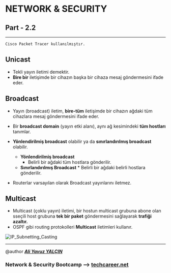 # NETWORK & SECURITY

## Part - 2.2
----

	Cisco Packet Tracer kullanılmıştır.

## Unicast

*	Tekli yayın iletimi demektir.
*	**Bire bir** iletişimde bir cihazın başka bir cihaza mesaj göndermesini ifade eder.


## Broadcast

*	Yayın (broadcast) iletim, **bire-tüm** iletişimde bir cihazın ağdaki tüm cihazlara mesaj göndermesini ifade eder.
*	Bir **broadcast domain** (yayın etki alanı), aynı ağ kesimindeki **tüm hostları** tanımlar.
*	**Yönlendirilmiş broadcast** olabilir ya da **sınırlandırılmış broadcast** olabilir.
	*	**Yönlendirilmiş broadcast**
		*	Belirli bir ağdaki tüm hostlara gönderilir.
	*	 **Sınırlandırılmış Broadcast**
		*	 Belirli bir ağdaki belirli hostlara gönderilir.

*	Routerlar varsayılan olarak Broadcast yayınlarını iletmez.


## Multicast

*	Multicast (çoklu yayın) iletimi, bir hostun multicast grubuna abone olan sseçili host grubuna **tek bir paket** göndermesini sağlayarak **trafiği azaltır.**
*	OSPF gibi routing protokolleri **Multicast** iletimleri kullanır.

![IP_Subnetting_Casting](https://user-images.githubusercontent.com/63460173/185130520-e3b790d5-6c34-413d-899e-eab83b4ecd1a.png)






---

@author ***[Ali Yavuz YALÇIN](https://www.linkedin.com/in/ali-yavuz-yalcin/)***

### Network & Security Bootcamp --> [techcareer.net](https://www.techcareer.net/en)